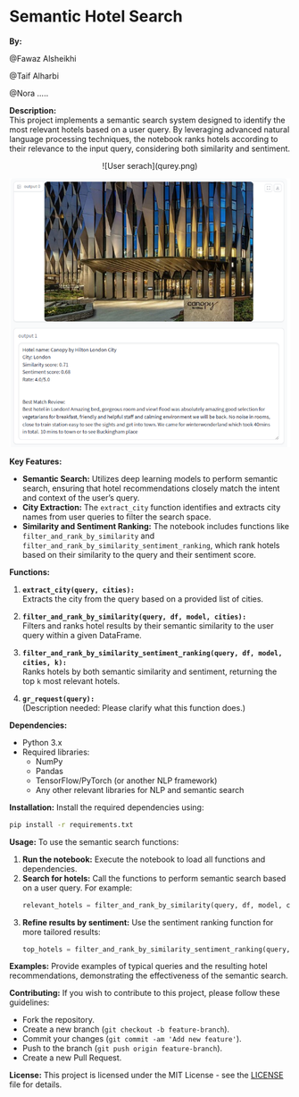 
# Semantic Hotel Search

**By:** 

@Fawaz Alsheikhi

@Taif Alharbi

@Nora .....

**Description:**  
This project implements a semantic search system designed to identify the most relevant hotels based on a user query. By leveraging advanced natural language processing techniques, the notebook ranks hotels according to their relevance to the input query, considering both similarity and sentiment.

<p align="center">
![User serach](qurey.png)

![Luxury Hotel in London](qurey_output.png)
</p>

**Key Features:**
- **Semantic Search:** Utilizes deep learning models to perform semantic search, ensuring that hotel recommendations closely match the intent and context of the user’s query.
- **City Extraction:** The `extract_city` function identifies and extracts city names from user queries to filter the search space.
- **Similarity and Sentiment Ranking:** The notebook includes functions like `filter_and_rank_by_similarity` and `filter_and_rank_by_similarity_sentiment_ranking`, which rank hotels based on their similarity to the query and their sentiment score.

**Functions:**

1. **`extract_city(query, cities):`**  
   Extracts the city from the query based on a provided list of cities.

2. **`filter_and_rank_by_similarity(query, df, model, cities):`**  
   Filters and ranks hotel results by their semantic similarity to the user query within a given DataFrame.

3. **`filter_and_rank_by_similarity_sentiment_ranking(query, df, model, cities, k):`**  
   Ranks hotels by both semantic similarity and sentiment, returning the top `k` most relevant hotels.

4. **`gr_request(query):`**  
   (Description needed: Please clarify what this function does.)

**Dependencies:**
- Python 3.x
- Required libraries:
  - NumPy
  - Pandas
  - TensorFlow/PyTorch (or another NLP framework)
  - Any other relevant libraries for NLP and semantic search

**Installation:**
Install the required dependencies using:
```bash
pip install -r requirements.txt
```

**Usage:**
To use the semantic search functions:
1. **Run the notebook:** Execute the notebook to load all functions and dependencies.
2. **Search for hotels:** Call the functions to perform semantic search based on a user query. For example:
   ```python
   relevant_hotels = filter_and_rank_by_similarity(query, df, model, cities)
   ```
3. **Refine results by sentiment:** Use the sentiment ranking function for more tailored results:
   ```python
   top_hotels = filter_and_rank_by_similarity_sentiment_ranking(query, df, model, cities, k)
   ```

**Examples:**
Provide examples of typical queries and the resulting hotel recommendations, demonstrating the effectiveness of the semantic search.

**Contributing:**
If you wish to contribute to this project, please follow these guidelines:
- Fork the repository.
- Create a new branch (`git checkout -b feature-branch`).
- Commit your changes (`git commit -am 'Add new feature'`).
- Push to the branch (`git push origin feature-branch`).
- Create a new Pull Request.

**License:**
This project is licensed under the MIT License - see the [LICENSE](LICENSE) file for details.

